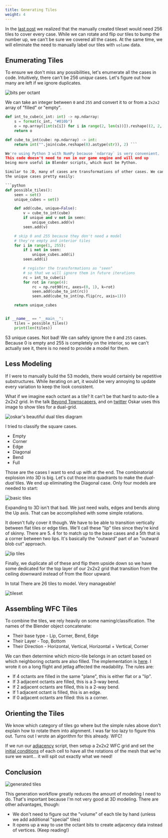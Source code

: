 ```yaml
---
title: Generating Tiles
weight: 4
---
```


In the [last post](../03-driven-wfc/) we realized that the manually
created tileset would need 256 tiles to cover every case. While we can rotate
and flip our tiles to bump the number up, we can't be sure we covered all the cases.
At the same time, we will eliminate the need to manually label our tiles
with `volume` data.

## Enumerating Tiles

To ensure we don't miss any possibilities, let's enumerate all the cases in code.
Intuitively, there can't be 256 _unique_ cases. Let's figure out how many are left
if we ignore duplicates.


![bits per octant](bits.jpg)

We can take an integer between `0` and `255` and convert it
to or from a `2x2x2` array of "filled" or "empty".

```python
def int_to_cube(c_int: int) -> np.ndarray:
    s = format(c_int, "#010b")
    o = np.array([int(s[i]) for i in range(2, len(s))]).reshape((2, 2, 2))
    return o

def cube_to_int(cube: np.ndarray) -> int:
    return int("".join(cube.reshape(8).astype(str)), 2) ```

We're using Python 3 with NumPy because `ndarray` is very convenient.
This code doesn't need to run in our game engine and will end up
being more useful in Blender scripts, which must be Python.

Similar to 2D, many of cases are transformations of other cases. We can generate
the unique cases pretty easily:

```python
def possible_tiles():
    seen = set()
    unique_cubes = set()

    def add(cube, unique=False):
        v = cube_to_int(cube)
        if unique and v not in seen:
            unique_cubes.add(v)
        seen.add(v)

    # skip 0 and 255 because they don't need a model
    # they're empty and interior tiles
    for i in range(1, 255):
        if i not in seen:
            unique_cubes.add(i)
        seen.add(i)

        # register the transformations as "seen"
        # so that we will ignore them in future iterations
        rc = int_to_cube(i)
        for rot in range(4):
            rc = np.rot90(rc, axes=(0, 1), k=rot)
            seen.add(cube_to_int(rc))
            seen.add(cube_to_int(np.flip(rc, axis=1)))

    return unique_cubes


if __name__ == "__main__":
    tiles = possible_tiles()
    print(len(tiles))
```

53 unique cases. Not bad! We can safely ignore the `0` and `255` cases. Because
0 is empty and 255 is completely on the interior, so we can't actually see it,
there is no need to provide a model for them.

## Less Modeling

If I were to manually build the 53 models, there would certainly
be repetitive substructures. While iterating on art, it would be
very annoying to update every variation to keep the look consistent.

What if we imagine each octant as a tile? It can't be that hard to auto-tile a
2x2x2 grid. In the talk [Beyond
Townscapers](https://www.youtube.com/watch?v=Uxeo9c-PX-w&t=126s), and on
[twitter](https://twitter.com/OskSta/status/1448248658865049605) Oskar uses
this image to show tiles for a dual-grid.

![oskar's beautiful dual tiles diagram](dual-grid.jpeg)

I tried to classify the square cases. 

* Empty
* Corner
* Edge
* Diagonal
* Bend
* Full

Those are the cases I want to end up with at the end. The combinatorial
explosion into 3D is big. Let's cut those into quadrants to make the _dual-dual_ tiles. 
We end up eliminating the Diagonal case. Only four models are needed to start:

![basic tiles](basic-4.png)

Expanding to 3D isn't that bad. We just need walls, edges and bends along the Up axis.
That can be accomplished with some simple rotations.


It doesn't fully cover it though. We have to be able to transition vertically
between flat tiles or edge tiles. We'll call these "lip" tiles since they're
kind of skinny. There are 5. 4 for to match up to the base cases and a 5th that
is a corner between two lips. It's basically the "outward" part of an "outward
blob cut" approach.

![lip tiles](lip_tiles.png)


Finally, we duplicate all of these and flip them upside down so we have some
dedicated for the top layer of our 2x2x2 grid that transition from the ceiling
downward instead of from the floor upward.

In total There are 26 tiles to model. Very manageable!

![tileset](alltiles.png)


## Assembling WFC Tiles

To combine the tiles, we rely heavily on some naming/classification.
The names of the Blender object concatenate:

* Their base type - Lip, Corner, Bend, Edge
* Their Layer - Top, Bottom
* Their Direction - Horizontal, Vertical, Horizontal + Vertical, Corner

We can then determine which micro-tile belongs in an octant
based on which neighboring octants are also filled. The implementation is
[here](https://gist.github.com/stevenctl/3492292c6461c8235e22f858c22ce6b8).
I wrote it on a long flight and jetlag affected the readability. The rules are:

* If 4 octants are filled in the same "plane", this is either flat or a "lip". 
* If 3 adjacent octants are filled, this is a 3-way bend.
* If 2 adjacent octants are filled, this is a 2-way bend.
* If 1 adjacent octant is filled, this is an edge.
* If 0 adjacent octants are filled: this is a corner.

## Orienting the Tiles

We know which category of tiles go where but the simple rules above don't
explain how to rotate them into alignment. I was far too lazy to figure this
out. Turns out I wrote an algorithm for this already. WFC!

If we run our [adjacency](../02-basic-wfc/#generating-sockets-and-prototypes)
script, then setup a 2x2x2 WFC grid and set the [initial conditions](../03-driven-wfc/)
of each cell to have all the rotations of the mesh that we're sure we want...
it will spit out exactly what we need!

## Conclusion

![generated tiles](generated.png)

This generation workflow greatly reduces the amount of modeling I need to do.
That's important because I'm not very good at 3D modeling. There are other advantages, though:

* We don't need to figure out the "volume" of each tile by hand (unless we add additional "special" tiles)
* It opens up a way to use the octant bits to create adjacency data instead of vertices. (Keep reading!)

